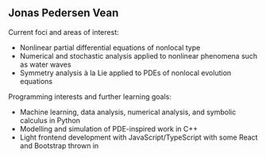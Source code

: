 ## Jonas Pedersen Vean

<!--
**jonaspvean/jonaspvean** is a ✨ _special_ ✨ repository because its `README.md` (this file) appears on your GitHub profile.
-->

Current foci and areas of interest:
- Nonlinear partial differential equations of nonlocal type
- Numerical and stochastic analysis applied to nonlinear phenomena such as water waves
- Symmetry analysis à la Lie applied to PDEs of nonlocal evolution equations 

Programming interests and further learning goals:
- Machine learning, data analysis, numerical analysis, and symbolic calculus in Python
- Modelling and simulation of PDE-inspired work in C++
- Light frontend development with JavaScript/TypeScript with some React and Bootstrap thrown in
